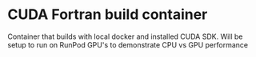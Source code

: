# CUDA Fortran build container
Container that builds with local docker and installed CUDA SDK. Will be setup to run on RunPod GPU's to demonstrate CPU vs GPU performance
